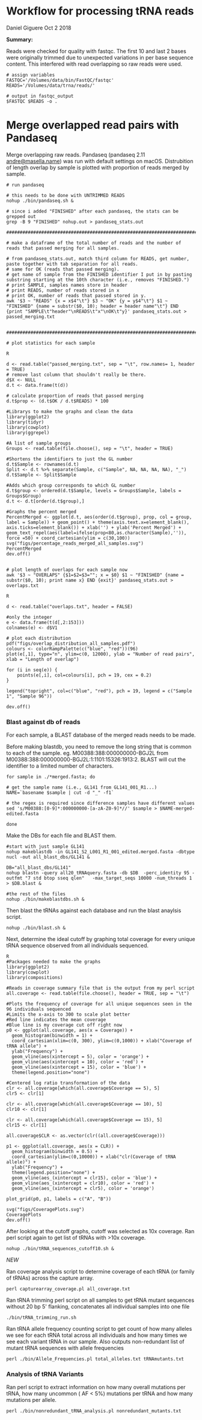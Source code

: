 # Workflow for processing tRNA reads
Daniel Giguere Oct 2 2018

**Summary:**

Reads were checked for quality with fastqc. The first 10 and last 2 bases were originally trimmed due to unexpected variations in per base sequence content. This interfered with read overlapping so raw reads were used.

```
# assign variables
FASTQC='/Volumes/data/bin/FastQC/fastqc'
READS='/Volumes/data/trna/reads/'

# output in fastqc_output
$FASTQC $READS -o .
```

# Merge overlapped read pairs with Pandaseq

Merge overlapping raw reads. Pandaseq (pandaseq 2.11 <andre@masella.name>) was run with default settings on macOS. Distrubition of length overlap by sample is plotted with proportion of reads merged by sample.

```
# run pandaseq

# this needs to be done with UNTRIMMED READS
nohup ./bin/pandaseq.sh &

# since i added "FINISHED" after each pandaseq, the stats can be grepped out
grep -B 9 "FINISHED" nohup.out > pandaseq_stats.out

################################################################################

# make a dataframe of the total number of reads and the number of reads that passed merging for all samples.

# from pandaseq_stats.out, match third column for READS, get number, paste together with tab separation for all reads.
# same for OK (reads that passed merging).
# get name of sample from the FINISHED identifier I put in by pasting substring starting at the 10th character (i.e., removes "FINISHED.")
# print SAMPLE, samples names store in header
# print READS, number of reads stored in x
# print OK, number of reads that passed stored in y.
awk '$3 ~ "READS" {x = x$4"\t"} $3 ~ "OK" {y = y$4"\t"} $1 ~ "FINISHED" {name = substr($0, 10); header = header name"\t"} END {print "SAMPLE\t"header"\nREADS\t"x"\nOK\t"y}' pandaseq_stats.out > passed_merging.txt


################################################################################

# plot statistics for each sample

R

d <- read.table("passed_merging.txt", sep = "\t", row.names= 1, header = TRUE)
# remove last column that shouldn't really be there.
d$X <- NULL
d.t <- data.frame(t(d))

# calculate proportion of reads that passed merging
d.t$prop <- (d.t$OK / d.t$READS) * 100

#Librarys to make the graphs and clean the data
library(ggplot2)
library(tidyr)
library(cowplot)
library(ggrepel)

#A list of sample groups
Groups <- read.table(file.choose(), sep = "\t", header = TRUE)

#Shortens the identifiers to just the GL number
d.t$Sample <- rownames(d.t)
Split <- d.t %>% separate(Sample, c("Sample", NA, NA, NA, NA), "_")
d.t$Sample <- Split$Sample

#Adds which group corresponds to which GL number
d.t$group <- ordered(d.t$Sample, levels = Groups$Sample, labels = Groups$Group)
d.t <- d.t[order(d.t$group),]

#Graphs the percent merged
PercentMerged <- ggplot(d.t, aes(order(d.t$group), prop, col = group, label = Sample)) + geom_point() + theme(axis.text.x=element_blank(), axis.ticks=element_blank()) + xlab('') + ylab('Percent Merged') + geom_text_repel(aes(label=ifelse(prop<80,as.character(Sample),'')), force =50) + coord_cartesian(ylim = c(30,100))
svg("figs/percentage_reads_merged_all_samples.svg")
PercentMerged
dev.off()


# plot length of overlaps for each sample now
awk '$3 ~ "OVERLAPS" {$1=$2=$3=""; x = $0} $1 ~ "FINISHED" {name = substr($0, 10); print name x} END {exit}' pandaseq_stats.out > overlaps.txt

R

d <- read.table("overlaps.txt", header = FALSE)

#only the integer
e <- data.frame(t(d[,2:153]))
colnames(e) <- d$V1

# plot each distribution
pdf("figs/overlap_distribution_all_samples.pdf")
colours <- colorRampPalette(c("blue", "red"))(96)
plot(e[,1], type="n", ylim=c(0, 12000), ylab = "Number of read pairs", xlab = "Length of overlap")

for (i in seq(e)) {
    points(e[,i], col=colours[i], pch = 19, cex = 0.2)
}

legend("topright", col=c("blue", "red"), pch = 19, legend = c("Sample 1", "Sample 96"))

dev.off()
```

### Blast against db of reads

For each sample, a BLAST database of the merged reads needs to be made.

Before making blastdb, you need to remove the long string that is common to each of the sample. eg. M00388:388:000000000-BGJ2L from M00388:388:000000000-BGJ2L:1:1101:15326:1913:2. BLAST will cut the identifier to a limited number of characters.

```
for sample in ./*merged.fasta; do

# get the sample name (i.e., GL141 from GL141_001_R1...)
NAME=`basename $sample | cut -d "_" -f1`

# the regex is required since difference samples have different values
sed 's/M00388:[0-9]*:000000000-[a-zA-Z0-9]*//' $sample > $NAME-merged-edited.fasta

done
```

Make the DBs for each file and BLAST them.

```
#start with just sample GL141
nohup makeblastdb -in GL141_S2_L001_R1_001_edited.merged.fasta -dbtype nucl -out all_blast_dbs/GL141 &

DB="all_blast_dbs/GL141"
nohup blastn -query all20_tRNAquery.fasta -db $DB  -perc_identity 95 -outfmt "7 std btop sseq qlen"   -max_target_seqs 10000 -num_threads 1 > $DB.blast &

#the rest of the files
nohup ./bin/makeblastdbs.sh &
```
Then blast the tRNAs against each database and run the blast anaylsis script. 

```
nohup ./bin/blast.sh &
```

Next, determine the ideal cutoff by graphing total coverage for every unique tRNA sequence observed from all individuals sequenced. 

```
R
#Packages needed to make the graphs
library(ggplot2)
library(cowplot)
library(compositions)

#Reads in coverage summary file that is the output from my perl script
all.coverage <- read.table(file.choose(), header = TRUE, sep = "\t")

#Plots the frequency of coverage for all unique sequences seen in the 96 individuals sequenced
#Limits the x-axis to 300 to scale plot better
#Red line indicates the mean coverage
#Blue line is my coverage cut off right now
p0 <- ggplot(all.coverage, aes(x = Coverage)) + 
  geom_histogram(binwidth = 1) + 
  coord_cartesian(xlim=c(0, 300), ylim=c(0,1000)) + xlab("Coverage of tRNA allele") + 
  ylab("Frequency") + 
  geom_vline(aes(xintercept = 5), color = 'orange') + 
  geom_vline(aes(xintercept = 10), color = 'red') + 
  geom_vline(aes(xintercept = 15), color = 'blue') +
  theme(legend.position="none")

#Centered log ratio transformation of the data
clr <- all.coverage[which(all.coverage$Coverage == 5), 5]
clr5 <- clr[1]

clr <- all.coverage[which(all.coverage$Coverage == 10), 5]
clr10 <- clr[1]

clr <- all.coverage[which(all.coverage$Coverage == 15), 5]
clr15 <- clr[1]

all.coverage$CLR <- as.vector(clr((all.coverage$Coverage)))

p1 <- ggplot(all.coverage, aes(x = CLR)) + 
  geom_histogram(binwidth = 0.5) + 
  coord_cartesian(ylim=c(0,10000)) + xlab("clr(Coverage of tRNA allele)") + 
  ylab("Frequency") + 
  theme(legend.position="none") +
  geom_vline(aes_(xintercept = clr15), color = 'blue') +
  geom_vline(aes_(xintercept = clr10), color = 'red') +
  geom_vline(aes_(xintercept = clr5), color = 'orange')

plot_grid(p0, p1, labels = c("A", "B"))

svg("figs/CoveragePlots.svg")
CoveragePlots
dev.off()

```
After looking at the cutoff graphs, cutoff was selected as 10x coverage. Ran perl script again to get list of tRNAs with >10x coverage.

```
nohup ./bin/tRNA_sequences_cutoff10.sh &
```

*NEW*

Ran coverage analysis script to determine coverage of each tRNA (or family of tRNAs) across the capture array.

```
perl capturearray_coverage.pl all_coverage.txt
```

Ran tRNA trimming perl script on all samples to get tRNA mutant sequences without 20 bp 5' flanking, concatenates all individual samples into one file

```
./bin/tRNA_trimming_run.sh
```

Ran tRNA allele frequency counting script to get count of how many alleles we see for each tRNA total across all individuals and how many times we see each variant tRNA in our sample. Also outputs non-redundant list of mutant tRNA sequences with allele frequencies

```
perl ./bin/Allele_Frequencies.pl total_alleles.txt tRNAmutants.txt
```

### Analysis of tRNA Variants

Ran perl script to extract information on how many overall mutations per tRNA, how many uncommon ( AF < 5%) mutations per tRNA and how many mutations per allele.

```
perl ./bin/nonredundant_tRNA_analysis.pl nonredundant_mutants.txt
```


